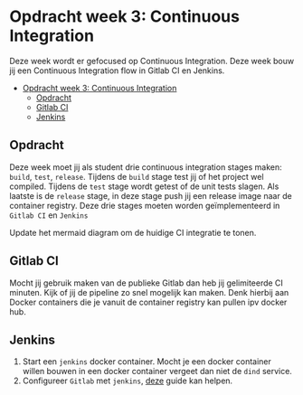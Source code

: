 # Opdracht week 3: Continuous Integration

Deze week wordt er gefocused op Continuous Integration. Deze week bouw jij een Continuous Integration flow in Gitlab CI en Jenkins. 

- [Opdracht week 3: Continuous Integration](#opdracht-week-3-continuous-integration)
  - [Opdracht](#opdracht)
  - [Gitlab CI](#gitlab-ci)
  - [Jenkins](#jenkins)

## Opdracht

Deze week moet jij als student drie continuous integration stages maken: `build`, `test`, `release`. Tijdens de `build` stage test jij of het project wel compiled. Tijdens de `test` stage wordt getest of de unit tests slagen. Als laatste is de `release` stage, in deze stage push jij een release image naar de container registry. Deze drie stages moeten worden geïmplementeerd in `Gitlab CI` en `Jenkins`

Update het mermaid diagram om de huidige CI integratie te tonen.

## Gitlab CI

Mocht jij gebruik maken van de publieke Gitlab dan heb jij gelimiteerde CI minuten. Kijk of jij de pipeline zo snel mogelijk kan maken. Denk hierbij aan Docker containers die je vanuit de container registry kan pullen ipv docker hub.

## Jenkins

1. Start een `jenkins` docker container. Mocht je een docker container willen bouwen in een docker container vergeet dan niet de `dind` service.
2. Configureer `Gitlab` met `jenkins`, [deze](https://about.gitlab.com/handbook/customer-success/demo-systems/tutorials/integrations/create-jenkins-pipeline/#task-6-generate-an-api-token-for-gitlab-integration) guide kan helpen.
